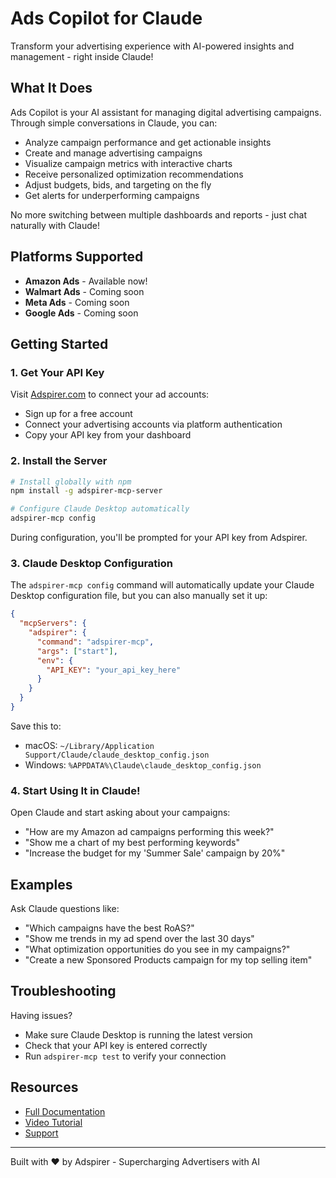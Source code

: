 # Ads Copilot for Claude

Transform your advertising experience with AI-powered insights and management - right inside Claude!

## What It Does

Ads Copilot is your AI assistant for managing digital advertising campaigns. Through simple conversations in Claude, you can:

- Analyze campaign performance and get actionable insights
- Create and manage advertising campaigns
- Visualize campaign metrics with interactive charts
- Receive personalized optimization recommendations
- Adjust budgets, bids, and targeting on the fly
- Get alerts for underperforming campaigns

No more switching between multiple dashboards and reports - just chat naturally with Claude!

## Platforms Supported

- **Amazon Ads** - Available now!
- **Walmart Ads** - Coming soon
- **Meta Ads** - Coming soon
- **Google Ads** - Coming soon

## Getting Started

### 1. Get Your API Key

Visit [Adspirer.com](https://www.adspirer.com/) to connect your ad accounts:
- Sign up for a free account
- Connect your advertising accounts via platform authentication
- Copy your API key from your dashboard

### 2. Install the Server

```bash
# Install globally with npm
npm install -g adspirer-mcp-server

# Configure Claude Desktop automatically
adspirer-mcp config
```

During configuration, you'll be prompted for your API key from Adspirer.

### 3. Claude Desktop Configuration

The `adspirer-mcp config` command will automatically update your Claude Desktop configuration file, but you can also manually set it up:

```json
{
  "mcpServers": {
    "adspirer": {
      "command": "adspirer-mcp",
      "args": ["start"],
      "env": {
        "API_KEY": "your_api_key_here"
      }
    }
  }
}
```

Save this to:
- macOS: `~/Library/Application Support/Claude/claude_desktop_config.json`
- Windows: `%APPDATA%\Claude\claude_desktop_config.json`

### 4. Start Using It in Claude!

Open Claude and start asking about your campaigns:
- "How are my Amazon ad campaigns performing this week?"
- "Show me a chart of my best performing keywords"
- "Increase the budget for my 'Summer Sale' campaign by 20%"

## Examples

Ask Claude questions like:
- "Which campaigns have the best RoAS?"
- "Show me trends in my ad spend over the last 30 days"
- "What optimization opportunities do you see in my campaigns?"
- "Create a new Sponsored Products campaign for my top selling item"

## Troubleshooting

Having issues?
- Make sure Claude Desktop is running the latest version
- Check that your API key is entered correctly
- Run `adspirer-mcp test` to verify your connection

## Resources

- [Full Documentation](https://docs.adspirer.com)
- [Video Tutorial](https://adspirer.com/tutorials)
- [Support](https://adspirer.com/support)

---

Built with ❤️ by Adspirer - Supercharging Advertisers with AI
